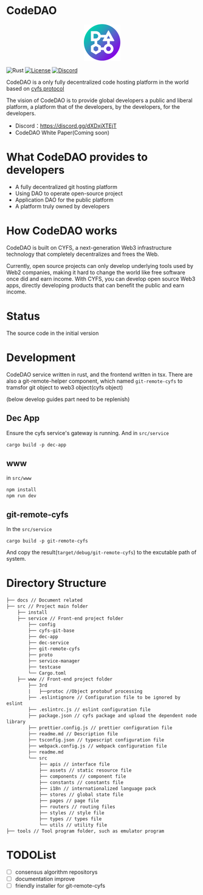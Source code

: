 # CodeDAO

<p align="center">
<img src="./docs/img/logo.png"/>
</p>

![Rust](https://img.shields.io/badge/rustc-1.57%2B-green?style=plastic)
[![License](https://img.shields.io/badge/License-BSD_2--Clause-orange.svg)](https://opensource.org/licenses/BSD-2-Clause)
[![Discord](https://badgen.net/badge/icon/discord?icon=discord&label)](https://discord.gg/dXDxjXTEjT)

CodeDAO is a only fully decentralized code hosting platform in the world based on [cyfs protocol](https://github.com/buckyos/CYFS)

The vision of CodeDAO is to provide global developers a public and liberal platform, a platform that of the developers, by the developers, for the developers.

- Discord：https://discord.gg/dXDxjXTEjT
- CodeDAO White Paper(Coming soon)

# What CodeDAO provides to developers

- A fully decentralized git hosting platform
- Using DAO to operate open-source project
- Application DAO for the public platform
- A platform truly owned by developers

# How CodeDAO works

CodeDAO is built on CYFS, a next-generation Web3 infrastructure technology that completely decentralizes and frees the Web.

Currently, open source projects can only develop underlying tools used by Web2 companies, making it hard to change the world like free software once did and earn income. With CYFS, you can develop open source Web3 apps, directly developing products that can benefit the public and earn income.

# Status

The source code in the initial version

# Development

CodeDAO service written in rust, and the frontend written in tsx.
There are also a git-remote-helper component, which named `git-remote-cyfs` to tramsfor git object to web3 object(cyfs object)

(below develop guides part need to be replenish)

## Dec App

Ensure the cyfs service's gateway is running.
And in `src/service`

```
cargo build -p dec-app
```

## www

in `src/www`

```
npm install
npm run dev
```

## git-remote-cyfs

In the `src/service`

```
cargo build -p git-remote-cyfs
```

And copy the result(`target/debug/git-remote-cyfs`) to the excutable path of system.

# Directory Structure

```
├── docs // Document related
├── src // Project main folder
    ├── install
    ├── service // Front-end project folder
        ├── config
        ├── cyfs-git-base
        ├── dec-app
        ├── dec-service
        ├── git-remote-cyfs
        ├── proto
        ├── service-manager
        ├── testcase
        └── Cargo.toml
    ├── www // Front-end project folder
        ├── 3rd
        |   ├──protoc //Object protobuf processing
        ├── .eslintignore // Configuration file to be ignored by eslint
        ├── .eslintrc.js // eslint configuration file
        ├── package.json // cyfs package and upload the dependent node library
        ├── prettier.config.js // prettier configuration file
        ├── readme.md // Description file
        ├── tsconfig.json // typescript configuration file
        ├── webpack.config.js // webpack configuration file
        ├── readme.md
        └── src
            ├── apis // interface file
            ├── assets // static resource file
            ├── components // component file
            ├── constants // constants file
            ├── i18n // internationalized language pack
            ├── stores // global state file
            ├── pages // page file
            ├── routers // routing files
            ├── styles // style file
            ├── types // types file
            └── utils // utility file
├── tools // Tool program folder, such as emulator program
```

# TODOList

- [ ] consensus algorithm repositorys
- [ ] documentation improve
- [ ] friendly installer for git-remote-cyfs
